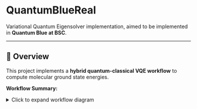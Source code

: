# QuantumBlueReal
Variational Quantum Eigensolver implementation, aimed to be implemented in **Quantum Blue at BSC**.


---

## 📖 Overview

This project implements a **hybrid quantum-classical VQE workflow** to compute molecular ground state energies.  

**Workflow Summary:**

<details>
<summary>Click to expand workflow diagram</summary>
### `config.yaml`
  
  ```
  # ------------------ Ansatz ------------------
ansatz:
  type: HEA1          # Nombre de la clase de ansatz
  layers: 2           # Número de capas
  connectivity: [[0,1]]     # Opcional: lista de tuplas de qubits a entrelazar

# ------------------ Backend ------------------
backend:
  simulator: qibojit   # "qibojit" para simulación, o "hardware" para QPU
  runcard: "/path/to/runcard"  # Solo si quieres ejecutar en QPU real
  shots: 100

# ------------------ Optimización ------------------
adam_params:
  lr: 0.001
  betas: [0.9, 0.999]
  eps: 1e-8
  weight_decay: 0.0

max_epochs: 150

# ------------------ Checkpoint ------------------
checkpoint_file: "results/checkpoint.pkl"

# ------------------ VQE Options ------------------
vqe:
  restart: true 
  checkpoint_interval: 50
  print_interval: 10

# Seed for reproducibility
seed: 42

# Molecular system (H2 simple)
geometry:
  - ["N", [0.0, 0.0, 0.0]]
  - ["H", [0.0, 0.0, 0.74]]   # Common distance H2
basis: "sto-3g"
multiplicity: 1
charge: 0

# Active space or frozen orbitals (opcional)
active_electrons: 3
active_orbitals: 3

# Symmetry options
use_symmetry: "true"```

</details>
